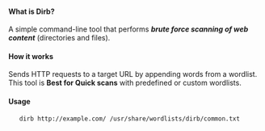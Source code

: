 #### What is Dirb?
A simple command-line tool that performs ***brute force scanning of web content*** (directories and files).

#### How it works
Sends HTTP requests to a target URL by appending words from a wordlist. This tool is **Best for Quick scans** with predefined or custom wordlists.

#### Usage
```bash
   dirb http://example.com/ /usr/share/wordlists/dirb/common.txt
```